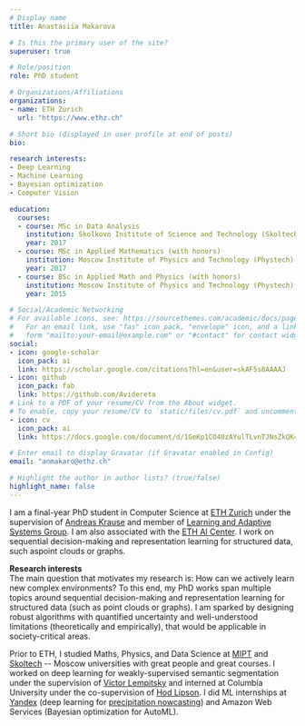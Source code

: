 ```yaml
---
# Display name
title: Anastasiia Makarova

# Is this the primary user of the site?
superuser: true

# Role/position
role: PhD student

# Organizations/Affiliations
organizations:
- name: ETH Zurich
  url: "https://www.ethz.ch"

# Short bio (displayed in user profile at end of posts)
bio: 

research interests:
- Deep Learning
- Machine Learning
- Bayesian optimization
- Computer Vision

education:
  courses:
  - course: MSc in Data Analysis
    institution: Skolkovo Institute of Science and Technology (Skoltech), Moscow
    year: 2017
  - course: MSc in Applied Mathematics (with honors)
    institution: Moscow Institute of Physics and Technology (Phystech), Moscow
    year: 2017
  - course: BSc in Applied Math and Physics (with honors)
    institution: Moscow Institute of Physics and Technology (Phystech), Moscow
    year: 2015

# Social/Academic Networking
# For available icons, see: https://sourcethemes.com/academic/docs/page-builder/#icons
#   For an email link, use "fas" icon pack, "envelope" icon, and a link in the
#   form "mailto:your-email@example.com" or "#contact" for contact widget.
social:
- icon: google-scholar
  icon_pack: ai
  link: https://scholar.google.com/citations?hl=en&user=skAF5s8AAAAJ
- icon: github
  icon_pack: fab
  link: https://github.com/Avidereta
# Link to a PDF of your resume/CV from the About widget.
# To enable, copy your resume/CV to `static/files/cv.pdf` and uncomment the lines below.
- icon: cv
  icon_pack: ai
  link: https://docs.google.com/document/d/1GeKp1CO40zAYulTLvnTJNsZkQK4ChuSae32QGh6VEdc/edit?usp=sharing

# Enter email to display Gravatar (if Gravatar enabled in Config)
email: "anmakaro@ethz.ch"

# Highlight the author in author lists? (true/false)
highlight_name: false
---
```


I am a final-year PhD student in Computer Science at [ETH Zurich](https://ethz.ch) under the supervision of [Andreas Krause](https://scholar.google.com/citations?user=eDHv58AAAAAJ&hl=en)
and member of [Learning and Adaptive Systems Group](https://las.inf.ethz.ch/). I am also associated with the [ETH AI Center](https://ai.ethz.ch/). 
I work on sequential decision-making and representation learning for structured data, such as ​point clouds or graphs.

**Research interests**\
The main question that motivates my research is: How can we actively learn new complex environments? 
To this end, my PhD works span multiple topics around sequential decision-making and representation learning for structured data (such as point clouds or graphs). 
I am sparked by designing robust algorithms with quantified uncertainty and well-understood limitations (theoretically and empirically), that would be applicable in society-critical areas.


Prior to ETH, I studied Maths, Physics, and Data Science at 
[MIPT](https://en.wikipedia.org/wiki/Moscow_Institute_of_Physics_and_Technology) and 
[Skoltech](https://www.skoltech.ru/en) -- Moscow universities with great people and great courses.
I worked on deep learning for weakly-supervised semantic 
segmentation under the supervision of 
[Victor Lempitsky](https://scholar.google.ru/citations?user=gYYVokYAAAAJ&hl=en) 
and interned at Columbia University under the co-supervision of [Hod Lipson](https://scholar.google.com/citations?user=F_Go4V4AAAAJ&hl=en). 
 I did ML internships at [Yandex](https://en.wikipedia.org/wiki/Yandex) (deep learning for [precipitation nowcasting](https://yandex.ru/pogoda/moscow/maps/nowcast?le_Lightning=1&ll=39.740119_56.398348&z=7)) 
 and Amazon Web Services (Bayesian optimization for AutoML). 